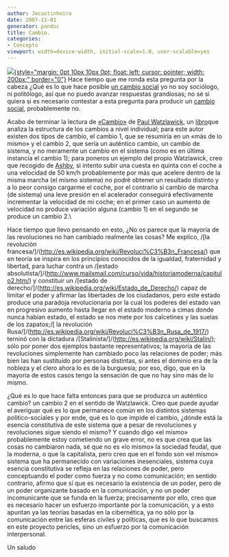 ```yaml
---
author: Jmcastinheira
date: 2007-11-01
generator: pandoc
title: Cambio.
categories:
- Concepto
viewport: width=device-width, initial-scale=1.0, user-scalable=yes
---
```


[![](http://media.argentina.indymedia.org/uploads/2002/07/zcambiosocial.jpg){style="margin: 0pt 10px 10px 0pt; float: left; cursor: pointer; width: 200px;"
border="0"}](http://media.argentina.indymedia.org/uploads/2002/07/zcambiosocial.jpg) Hace
tiempo que me ronda esta pregunta por la cabeza ¿Qué es lo que hace
posible [un cambio
social](http://es.wikipedia.org/wiki/Cambio_social)
yo no soy sociólogo, ni politólogo, así que no puedo avanzar respuestas
grandiosas; no sé si quiera si es necesario contestar a esta pregunta
para producir un [cambio social](http://amp-pr.org/mundonuevo/), probablemente no.

Acabo de terminar la lectura de
[«Cambio»](http://perso.wanadoo.es/aniorte_nic/apunt_terap_famil_9.htm)
de [Paul
Watzlawick](http://lorealenelespejo.blogspot.com/2007/04/paul-watzlawick.html),
un
[libro](http://www.herdereditorial.com/ficha.php?cat=&sub=&amp;amp;p=1&id=1052&o=)que
analiza la estructura de los cambios a nivel individual; para este autor
existen dos tipos de cambio, el cambio 1, que se resumiría en un «más de
lo mismo» y el cambio 2, que sería un auténtico cambio, un cambio de
sistema, y no meramente un cambio en el sistema (como es en última
instancia el cambio 1); para poneros un ejemplo del propio Watzlawick,
creo que recogido de
[Ashby](http://es.wikipedia.org/wiki/William_Ross_Ashby), si intento
subir una cuesta en quinta con el coche a una velocidad de 50 km/h
probablemente por más que acelere dentro de la misma marcha (el mismo
sistema) no podré obtener un resultado distinto y a lo peor consigo
cargarme el coche, por el contrario si cambio de marcha (de sistema) una
leve presión en el acelerador conseguirá efectivamente incrementar la
velocidad de mi coche; en el primer caso un aumento de velocidad no
produce variación alguna (cambio 1) en el segundo se produce un cambio
2.\

Hace tiempo que llevo pensando en esto, ¿No os parece que la mayoría de las revoluciones no han cambiado realmente las cosas? Me explico, /[la revolución francesa/]/(http://es.wikipedia.org/wiki/Revoluci%C3%B3n_Francesa/) que en teoría se inspira en los principios conocidos de la igualdad, fraternidad y libertad, para luchar contra un /[estado absolutista/]/(http://www.mailxmail.com/curso/vida/historiamoderna/capitulo2.htm/) y constituir un /[estado de derecho/]/(http://es.wikipedia.org/wiki/Estado_de_Derecho/) capaz de limitar el poder y afirmar las libertades de los ciudadanos, pero este estado produce una paradoja revolucionaria por la cual los poderes del estado van en progresivo aumento hasta llegar en el estado moderno a cimas donde nunca habían estado, el estado se nos mete por los calcetines y las suelas de los zapatos;/[ la revolución Rusa/]/(http://es.wikipedia.org/wiki/Revoluci%C3%B3n_Rusa_de_1917/) terninó con la dictadura /[Stalinista/]/(http://es.wikipedia.org/wiki/Stalin/); sólo por poner dos ejemplos bastante representativos; la mayoría de las revoluciones simplemente han cambiado poco las relaciones de poder; más bien las han sustituído por personas distintas, si antes el dominio era de la nobleza y el clero ahora lo es de la burguesía; por eso, digo, que en la mayoría de estos casos tengo la sensación de que no hay sino más de lo mismo.

¿Qué es lo que hace falta entonces para que se produzca un auténtico cambio? un cambio 2 en el sentido de Watzlawick. Creo que puede ayudar el averiguar qué es lo que permanece común en los distintos sistemas politico-sociales y por ende, qué es lo que impide el cambio, ¿dónde está la esencia constitutiva de este sistema que a pesar de revoluciones y revoluciones sigue siendo el mismo? Y cuando digo «el mismo» probablemente estoy cometiendo un grave error, no es que crea que las cosas no cambiaron nada, sé que no es «lo mismo» la sociedad feudal, que la moderna, o que la capitalista, pero creo que en el fondo son «el mismo» sistema que ha permanecido con variaciones inesenciales, sistema cuya esencia constitutiva se refleja en las relaciones de poder, pero conceptuando el poder como fuerza y no como comunicación; en sentido contrario, afirmo que sí que es necesario la existencia de un poder, pero de un poder organizante basado en la comunicación, y no un poder incomunicante que se funda en la fuerza; precisamente por ello, creo que es necesario hacer un esfuerzo importante por la comunicación, y a esto apuntan ya las teorías basadas en la cibernética, ya no sólo por la comunicación entre las esferas civiles y políticas, que es lo que buscamos en este proyecto pericles, sino un esfuerzo por la comunicación interpersonal.

Un saludo


